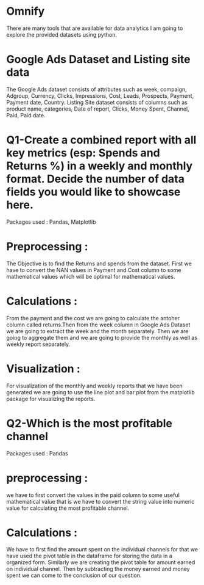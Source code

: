 # Omnify
There are many tools that are available for data analytics I am going to explore the provided datasets using python.
# Google Ads Dataset and Listing site data
The Google Ads dataset consists of attributes such as week, compaign, Adgroup, Currency, Clicks, Impressions, Cost, Leads, Prospects, Payment, Payment date, Country. Listing Site dataset consists of columns such as product name, categories, Date of report, Clicks, Money Spent, Channel, Paid, Paid date.
# Q1-Create a combined report with all key metrics (esp: Spends and Returns %) in a weekly and monthly format. Decide the number of data fields you would like to showcase here.
Packages used : Pandas, Matplotlib
# Preprocessing : 
The Objective is to find the Returns and spends from the dataset. First we have to convert the NAN values in Payment and Cost column to some mathematical values which will be optimal for mathematical values. 
# Calculations :
From the payment and the cost we are going to calculate the antoher column called returns.Then from the week column in Google Ads Dataset we are going to extract the week and the month separately. Then we are going to aggregate them and we are going to provide the monthly as well as weekly report separately.
# Visualization :
For visualization of the monthly and weekly reports that we have been generated we are going to use the line plot and bar plot from the matplotlib package for visualizing the reports.
# Q2-Which is the most profitable channel
Packages used : Pandas
# preprocessing :
we have to first convert the values in the paid column to some useful mathematical value that is we have to convert the string value into numeric value for calculating the most profitable channel.
# Calculations :
We have to first find the amount spent on the individual channels for that we have used the pivot table in the dataframe for storing the data in a organized form. Similarly we are creating the pivot table for amount earned on individual channel. Then by subtracting the money earned and money spent we can come to the conclusion of our question.

